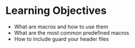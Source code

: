 # Learning Objectives

- What are macros and how to use them
- What are the most common predefined macros
-  How to include guard your header files
